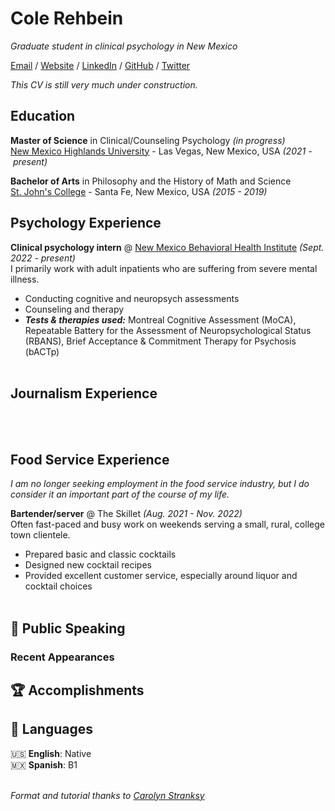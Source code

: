 # Cole Rehbein

_Graduate student in clinical psychology in New Mexico_<br>

[Email](mailto:cole.rehbein@gmail.com) / [Website](tktk) / [LinkedIn](https://www.linkedin.com/in/colerehbein/) / [GitHub](https://github.com/colerehbein/) / [Twitter](https://twitter.com/colerehbein/)

_This CV is still very much under construction._<br>

## Education

**Master of Science** in Clinical/Counseling Psychology _(in progress)_<br>
[New Mexico Highlands University](https://www.nmhu.edu) - Las Vegas, New Mexico, USA _(2021&nbsp;-&nbsp;present)_<br>

**Bachelor of Arts** in Philosophy and the History of Math and Science<br>
[St. John's College](https://www.sjc.edu) - Santa Fe, New Mexico, USA _(2015 - 2019)_ <br>

## Psychology Experience

**Clinical psychology intern** @ [New Mexico Behavioral Health Institute](https://www.nmhealth.org/about/ofm/ltcf/nmbhi/) _(Sept. 2022 - present)_ <br>
I primarily work with adult inpatients who are suffering from severe mental illness. 
  - Conducting cognitive and neuropsych assessments
  - Counseling and therapy
  - **_Tests & therapies used:_** Montreal Cognitive Assessment (MoCA), Repeatable Battery for the Assessment of Neuropsychological Status (RBANS), Brief Acceptance & Commitment Therapy for Psychosis (bACTp)
<br><br>

    
## Journalism Experience

<br><br>

## Food Service Experience

_I am no longer seeking employment in the food service industry, but I do consider it an important part of the course of my life._

**Bartender/server** @ The Skillet _(Aug. 2021 - Nov. 2022)_ <br>
Often fast-paced and busy work on weekends serving a small, rural, college town clientele. 
  - Prepared basic and classic cocktails
  - Designed new cocktail recipes
  - Provided excellent customer service, especially around liquor and cocktail choices
<br><br>
  

## 🎤 Public Speaking
    
### Recent Appearances

  
## 🏆 Accomplishments


## 💬 Languages

🇺🇸 **English**: Native <br>
🇲🇽 **Spanish**: B1
<br><br>


_Format and tutorial thanks to [Carolyn Stranksy](https://workwithcarolyn.com/blog/digital-cv-guide)_

<!--
Samples:
Job description sample: 

**Clinical psychology intern** @ [New Mexico Behavioral Health Institute](https://www.nmhealth.org/about/ofm/ltcf/nmbhi/) _(Sept. 2022 - present)_ <br>
I primarily work with adult inpatients who are suffering from severe mental illness. 
  - Conducting cognitive and neuropsych assessments
  - Counseling and therapy
  - **_Tests & therapies used:_** Montreal Cognitive Assessment (MoCA), Repeatable Battery for the Assessment of Neuropsychological Status (RBANS), Brief Acceptance & Commitment Therapy for Psychosis (bACTp)
  - **_Selected Writing/Work:_**
    - [writing/work](link)
<br><br>
-->
